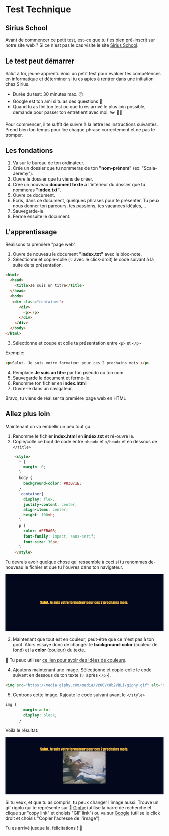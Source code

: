 <!-- omit in toc -->
# Test Technique

## Sirius School

Avant de commencer ce petit test, est-ce que tu t'es bien pré-inscrit sur notre site web ? Si ce n'est pas le cas visite le site [Sirius School](https://siriusschool.be/).

## Le test peut démarrer

Salut à toi, jeune apprenti. Voici un petit test pour évaluer tes compétences en informatique et déterminer si tu es aptes à rentrer dans une initiation chez Sirius.

- Durée du test: 30 minutes max. :clock1:
- Google est ton ami si tu as des questions :mag_right:
- Quand tu as fini ton test ou que tu es arrivé le plus loin possible, demande pour passer ton entretient avec moi. :eyeglasses: :person_bald:

Pour commencer, il te suffit de suivre à la lettre les instructions suivantes. Prend bien ton temps pour lire chaque phrase correctement et ne pas te tromper.

## Les fondations

1. Va sur le bureau de ton ordinateur.
2. Crée un dossier que tu nommeras de ton **"nom-prénom"** (ex: "Scala-Jeremy").
3. Ouvre le dossier que tu viens de créer.
4. Crée un nouveau **document texte** à l'intérieur du dossier  que tu nommeras **"index.txt"**.
5. Ouvre ce document.
6. Écris, dans ce document, quelques phrases pour te présenter. Tu peux nous donner ton parcours, tes passions, tes vacances idéales,...
7. Sauvegarde-le.
8. Ferme ensuite le document.

## L'apprentissage

Réalisons ta première "page web".

1. Ouvre de nouveau le document **"index.txt"** avec le bloc-note. 
2. Sélectionne et copie-colle (:bulb: avec le click-droit) le code suivant à la suite de ta présentation.

```html
<html>
  <head>
    <title>Je suis un titre</title>
  </head>
  <body>
   <div class="container">
      <div>
        <p></p>
      </div>
    </div>
  </body>
</html>
```

3. Sélectionne et coupe et colle ta présentation entre ```<p>``` et ```</p>```

Exemple:

```html
<p>Salut. Je suis votre formateur pour ces 2 prochains mois.</p>
```

4. Remplace **Je suis un titre** par ton pseudo ou ton nom.
5. Sauvegarde le document et ferme-le.
6. Renomme ton fichier en **index.html**
7. Ouvre-le dans un navigateur.

Bravo, tu viens de réaliser ta première page web en HTML

## Allez plus loin

Maintenant on va embellir un peu tout ça.

1. Renomme le fichier **index.html** en **index.txt** et ré-ouvre le. 
2. Copie/colle ce bout de code entre ```<head>``` et ```</head>``` et en dessous de ```</title>```

```html
    <style>
      * {
        margin: 0;
      }
      body {
        background-color: #03071E;
      }
      .container{
        display: flex;
        justify-content: center;
        align-items: center;
        height: 100vh;
      }
      p {
        color: #FFBA08;
        font-family: Impact, sans-serif;
        font-size: 36px;
      }
    </style>
```

Tu devrais avoir quelque chose qui ressemble à ceci si tu renommes de-nouveau le fichier et que tu l'ouvres dans ton navigateur.

![example-css](img/example-css.png)

3. Maintenant que tout est en couleur, peut-être que ce n'est pas à ton goût. Alors essaye donc de changer le **background-color** (couleur de fond) et la **color** (couleur) du texte.

:toolbox: Tu peux utiliser <a href="https://www.w3schools.com/html/html_colors_hex.asp" target="_blank">ce lien pour avoir des idées de couleurs</a>.

4. Ajoutons maintenant une image. Sélectionne et copie-colle le code suivant en dessous de ton texte (:bulb: après ```</p>```).

```html
<img src="https://media.giphy.com/media/vzO0Vc8b2VBLi/giphy.gif" alt="dogge">
```

5. Centrons cette image. Rajoute le code suivant avant le ```</style>```

```css
img {
        margin:auto;
        display: block;
      }
```

Voilà le résultat:

![example-center-img](img/example-css-center.png)

Si tu veux, et que tu as compris, tu peux changer l'image aussi. Trouve un gif rigolo qui te représente sur :toolbox: <a href="http://www.giphy.com" target="_blank">Giphy</a> (utilise la barre de recherche et clique sur "copy link" et choisis "GIF link") ou va sur <a href="http://www.google.com" target="_blank">Google</a> (utilise le click droit et choisis "Copier l'adresse de l'image")

Tu es arrivé jusque là, félicitations ! :tada:	
